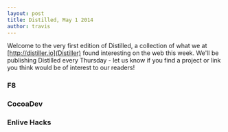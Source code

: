 ```yaml
---
layout: post
title: Distilled, May 1 2014
author: travis
---
```


Welcome to the very first edition of Distilled, a collection of what
we at [http://distiller.io](Distiller) found interesting on the web
this week. We'll be publishing Distilled every Thursday - let us know
if you find a project or link you think would be of interest to our
readers!

### F8

### CocoaDev

### Enlive Hacks

